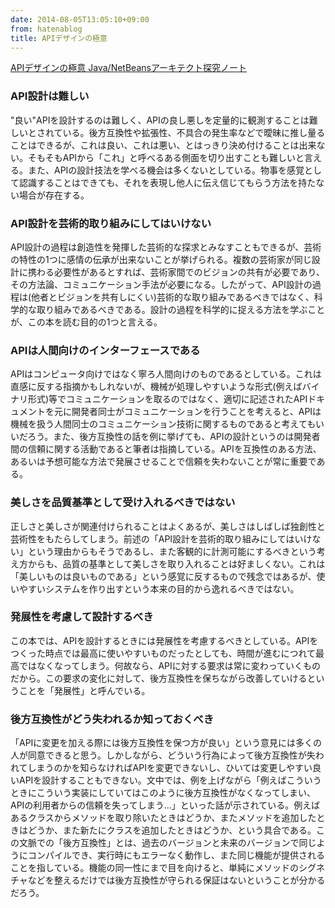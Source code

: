 ```yaml
---
date: 2014-08-05T13:05:10+09:00
from: hatenablog
title: APIデザインの極意
---
```


<p></p><a href="http://www.amazon.co.jp/exec/obidos/ASIN/484433591X/r7kamura07-22/">APIデザインの極意 Java/NetBeansアーキテクト探究ノート</a>

<h3>API設計は難しい</h3>

<p>"良い"APIを設計するのは難しく、APIの良し悪しを定量的に観測することは難しいとされている。後方互換性や拡張性、不具合の発生率などで曖昧に推し量ることはできるが、これは良い、これは悪い、とはっきり決め付けることは出来ない。そもそもAPIから「これ」と呼べるある側面を切り出すことも難しいと言える。また、APIの設計技法を学べる機会は多くないとしている。物事を感覚として認識することはできても、それを表現し他人に伝え信じてもらう方法を持たない場合が存在する。</p>

<h3>API設計を芸術的取り組みにしてはいけない</h3>

<p>API設計の過程は創造性を発揮した芸術的な探求とみなすこともできるが、芸術の特性の1つに感情の伝承が出来ないことが挙げられる。複数の芸術家が同じ設計に携わる必要性があるとすれば、芸術家間でのビジョンの共有が必要であり、その方法論、コミュニケーション手法が必要になる。したがって、API設計の過程は(他者とビジョンを共有しにくい)芸術的な取り組みであるべきではなく、科学的な取り組みであるべきである。設計の過程を科学的に捉える方法を学ぶことが、この本を読む目的の1つと言える。</p>

<h3>APIは人間向けのインターフェースである</h3>

<p>APIはコンピュータ向けではなく寧ろ人間向けのものであるとしている。これは直感に反する指摘かもしれないが、機械が処理しやすいような形式(例えばバイナリ形式)等でコミュニケーションを取るのではなく、適切に記述されたAPIドキュメントを元に開発者同士がコミュニケーションを行うことを考えると、APIは機械を扱う人間同士のコミュニケーション技術に関するものであると考えてもいいだろう。また、後方互換性の話を例に挙げても、APIの設計というのは開発者間の信頼に関する活動であると筆者は指摘している。APIを互換性のある方法、あるいは予想可能な方法で発展させることで信頼を失わないことが常に重要である。</p>

<h3>美しさを品質基準として受け入れるべきではない</h3>

<p>正しさと美しさが関連付けられることはよくあるが、美しさはしばしば独創性と芸術性をもたらしてしまう。前述の「API設計を芸術的取り組みにしてはいけない」という理由からもそうであるし、また客観的に計測可能にするべきという考え方からも、品質の基準として美しさを取り入れることは好ましくない。これは「美しいものは良いものである」という感覚に反するもので残念ではあるが、使いやすいシステムを作り出すという本来の目的から逸れるべきではない。</p>

<h3>発展性を考慮して設計するべき</h3>

<p>この本では、APIを設計するときには発展性を考慮するべきとしている。APIをつくった時点では最高に使いやすいものだったとしても、時間が進むにつれて最高ではなくなってしまう。何故なら、APIに対する要求は常に変わっていくものだから。この要求の変化に対して、後方互換性を保ちながら改善していけるということを「発展性」と呼んでいる。</p>

<h3>後方互換性がどう失われるか知っておくべき</h3>

<p>「APIに変更を加える際には後方互換性を保つ方が良い」という意見には多くの人が同意できると思う。しかしながら、どういう行為によって後方互換性が失われてしまうのかを知らなければAPIを変更できないし、ひいては変更しやすい良いAPIを設計することもできない。文中では、例を上げながら「例えばこういうときにこういう実装にしていてはこのように後方互換性がなくなってしまい、APIの利用者からの信頼を失ってしまう…」といった話が示されている。例えばあるクラスからメソッドを取り除いたときはどうか、またメソッドを追加したときはどうか、また新たにクラスを追加したときはどうか、という具合である。この文脈での「後方互換性」とは、過去のバージョンと未来のバージョンで同じようにコンパイルでき、実行時にもエラーなく動作し、また同じ機能が提供されることを指している。機能の同一性にまで目を向けると、単純にメソッドのシグネチャなどを整えるだけでは後方互換性が守られる保証はないということが分かるだろう。</p>


